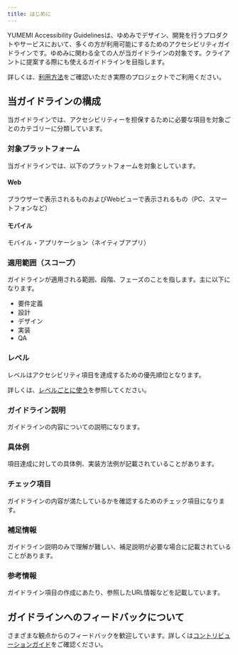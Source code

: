 ```yaml
---
title: はじめに
---
```


YUMEMI Accessibility Guidelinesは、ゆめみでデザイン、開発を行うプロダクトやサービスにおいて、多くの方が利用可能にするためのアクセシビリティガイドラインです。ゆめみに関わる全ての人が当ガイドラインの対象です。クライアントに提案する際にも使えるガイドラインを目指します。

詳しくは、[利用方法](/about/usage)をご確認いただき実際のプロジェクトでご利用ください。


## 当ガイドラインの構成

当ガイドラインでは、アクセシビリティーを担保するために必要な項目を対象ごとのカテゴリーに分類しています。

### 対象プラットフォーム

当ガイドラインでは、以下のプラットフォームを対象としています。

#### Web

ブラウザーで表示されるものおよびWebビューで表示されるもの（PC、スマートフォンなど）

#### モバイル

モバイル・アプリケーション（ネイティブアプリ）

### 適用範囲（スコープ）

ガイドラインが適用される範囲、段階、フェーズのことを指します。主に以下になります。

- 要件定義
- 設計
- デザイン
- 実装
- QA

### レベル

レベルはアクセシビリティ項目を達成するための優先順位となります。

詳しくは、[レベルごとに使う](/about/usage#%E3%83%AC%E3%83%99%E3%83%AB%E3%81%94%E3%81%A8%E3%81%AB%E4%BD%BF%E3%81%86)を参照してください。


### ガイドライン説明

ガイドラインの内容についての説明になります。

### 具体例

項目達成に対しての具体例、実装方法例が記載されていることがあります。

### チェック項目

ガイドラインの内容が満たしているかを確認するためのチェック項目になります。

### 補足情報

ガイドライン説明のみで理解が難しい、補足説明が必要な場合に記載されていることがあります。

### 参考情報

ガイドライン項目の作成にあたり、参照したURL情報などを記載しています。

## ガイドラインへのフィードバックについて

さまざまな観点からのフィードバックを歓迎しています。詳しくは[コントリビューションガイド](/about/contribution-guide)をご確認ください。
